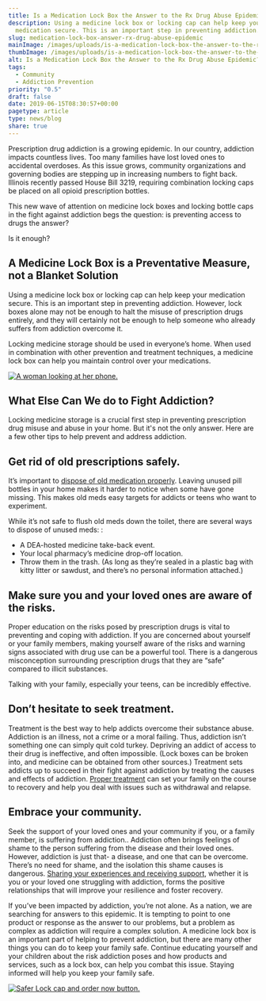 ```yaml
---
title: Is a Medication Lock Box the Answer to the Rx Drug Abuse Epidemic?
description: Using a medicine lock box or locking cap can help keep your
  medication secure. This is an important step in preventing addiction.
slug: medication-lock-box-answer-rx-drug-abuse-epidemic
mainImage: /images/uploads/is-a-medication-lock-box-the-answer-to-the-rx-drug-abuse-epidemic.jpg
thumbImage: /images/uploads/is-a-medication-lock-box-the-answer-to-the-rx-drug-abuse-epidemic.jpg
alt: Is a Medication Lock Box the Answer to the Rx Drug Abuse Epidemic?
tags:
  - Community
  - Addiction Prevention
priority: "0.5"
draft: false
date: 2019-06-15T08:30:57+00:00
pagetype: article
type: news/blog
share: true
---
```

Prescription drug addiction is a growing epidemic. In our country, addiction impacts countless lives. Too many families have lost loved ones to accidental overdoses. As this issue grows, community organizations and governing bodies are stepping up in increasing numbers to fight back. Illinois recently passed House Bill 3219, requiring combination locking caps be placed on all opioid prescription bottles.

This new wave of attention on medicine lock boxes and locking bottle caps in the fight against addiction begs the question: is preventing access to drugs the answer?

Is it enough?

## A Medicine Lock Box is a Preventative Measure, not a Blanket Solution

Using a medicine lock box or locking cap can help keep your medication secure. This is an important step in preventing addiction. However, lock boxes alone may not be enough to halt the misuse of prescription drugs entirely, and they will certainly not be enough to help someone who already suffers from addiction overcome it.

Locking medicine storage should be used in everyone’s home. When used in combination with other prevention and treatment techniques, a medicine lock box can help you maintain control over your medications.

[![A woman looking at her phone.](/images/uploads/rxguardian-well-rx-graphic.jpg "Save up to 80 percent on prescription drugs.")](https://www.wellrx.com/rx-discount-card/enroll/?invitecode=SaferLock%20&utm_source=SaferLock%20&utm_medium=affiliate&utm_campaign=%3cblogs%3E "WellRx Link")

## What Else Can We do to Fight Addiction?

Locking medicine storage is a crucial first step in preventing prescription drug misuse and abuse in your home. But it's not the only answer. Here are a few other tips to help prevent and address addiction.

## Get rid of old prescriptions safely.

It’s important to [dispose of old medication properly](/news/blog/how-to-dispose-of-unused-medicines). Leaving unused pill bottles in your home makes it harder to notice when some have gone missing. This makes old meds easy targets for addicts or teens who want to experiment.

While it’s not safe to flush old meds down the toilet, there are several ways to dispose of unused meds: :

* A DEA-hosted medicine take-back event.
* Your local pharmacy’s medicine drop-off location.
* Throw them in the trash. (As long as they’re sealed in a plastic bag with kitty litter or sawdust, and there’s no personal information attached.)

## Make sure you and your loved ones are aware of the risks.

Proper education on the risks posed by prescription drugs is vital to preventing and coping with addiction. If you are concerned about yourself or your family members, making yourself aware of the risks and warning signs associated with drug use can be a powerful tool. There is a dangerous misconception surrounding prescription drugs that they are “safe” compared to illicit substances.

Talking with your family, especially your teens, can be incredibly effective.

## Don’t hesitate to seek treatment.

Treatment is the best way to help addicts overcome their substance abuse. Addiction is an illness, not a crime or a moral failing. Thus, addiction isn’t something one can simply quit cold turkey. Depriving an addict of access to their drug is ineffective, and often impossible. (Lock boxes can be broken into, and medicine can be obtained from other sources.) Treatment sets addicts up to succeed in their fight against addiction by treating the causes and effects of addiction. [Proper treatment](/news/blog/10-myths-about-drug-addiction-treatment) can set your family on the course to recovery and help you deal with issues such as withdrawal and relapse.

## Embrace your community.

Seek the support of your loved ones and your community if you, or a family member, is suffering from addiction.. Addiction often brings feelings of shame to the person suffering from the disease and their loved ones. However, addiction is just that- a disease, and one that can be overcome. There’s no need for shame, and the isolation this shame causes is dangerous. [Sharing your experiences and receiving support](https://www.ncadd.org/blogs/addiction-update/the-way-of-recovery-is-not-alone-part-1), whether it is you or your loved one struggling with addiction, forms the positive relationships that will improve your resilience and foster recovery.

If you’ve been impacted by addiction, you’re not alone. As a nation, we are searching for answers to this epidemic. It is tempting to point to one product or response as the answer to our problems, but a problem as complex as addiction will require a complex solution. A medicine lock box is an important part of helping to prevent addiction, but there are many other things you can do to keep your family safe. Continue educating yourself and your children about the risk addiction poses and how products and services, such as a lock box, can help you combat this issue. Staying informed will help you keep your family safe.

[![Safer Lock cap and order now button.](/images/uploads/safer-cta.png "Better safe than sorry. Lock up your meds.")](https://shop.rxguardian.com/products/safer-lock "Safer Lock Product Link")